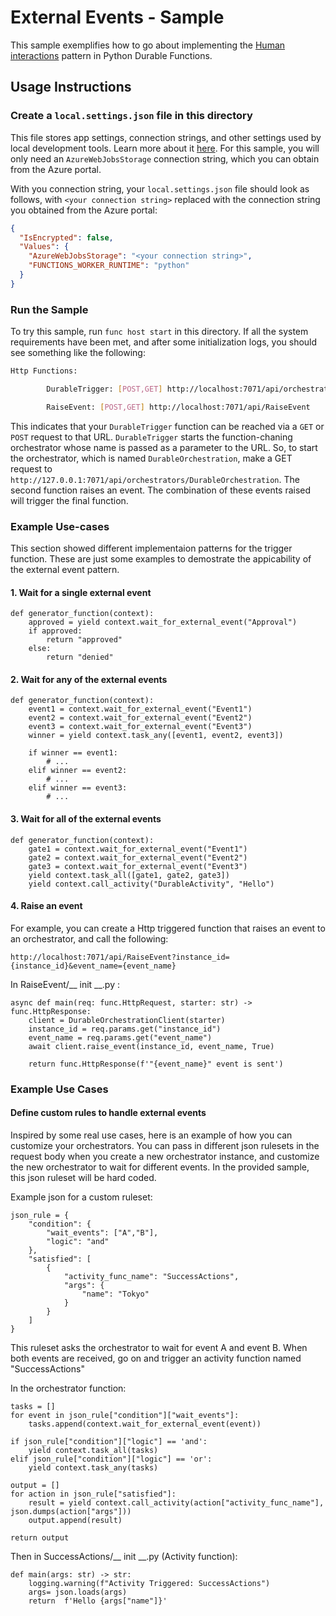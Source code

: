 # External Events - Sample
This sample exemplifies how to go about implementing the [Human interactions](https://docs.microsoft.com/en-us/azure/azure-functions/durable/durable-functions-overview?tabs=csharp#human) pattern in Python Durable Functions.

## Usage Instructions

### Create a `local.settings.json` file in this directory
This file stores app settings, connection strings, and other settings used by local development tools. Learn more about it [here](https://docs.microsoft.com/en-us/azure/azure-functions/functions-run-local?tabs=windows%2Ccsharp%2Cbash#local-settings-file).
For this sample, you will only need an `AzureWebJobsStorage` connection string, which you can obtain from the Azure portal.

With you connection string, your `local.settings.json` file should look as follows, with `<your connection string>` replaced with the connection string you obtained from the Azure portal:

```json
{
  "IsEncrypted": false,
  "Values": {
    "AzureWebJobsStorage": "<your connection string>",
    "FUNCTIONS_WORKER_RUNTIME": "python"
  }
}
```

### Run the Sample
To try this sample, run  `func host start` in this directory. If all the system requirements have been met, and
after some initialization logs, you should see something like the following:

```bash
Http Functions:

        DurableTrigger: [POST,GET] http://localhost:7071/api/orchestrators/{functionName}

        RaiseEvent: [POST,GET] http://localhost:7071/api/RaiseEvent


```

This indicates that your `DurableTrigger` function can be reached via a `GET` or `POST` request to that URL. `DurableTrigger` starts the function-chaning orchestrator whose name is passed as a parameter to the URL. So, to start the orchestrator, which is named `DurableOrchestration`, make a GET request to `http://127.0.0.1:7071/api/orchestrators/DurableOrchestration`.  The second function raises an event.  The combination of these events raised will trigger the final function.  

### Example Use-cases
This section showed different implementaion patterns for the trigger function.  These are just some examples to demostrate the appicability of the external event pattern.  

#### 1. Wait for a single external event
  
```
def generator_function(context):
	approved = yield context.wait_for_external_event("Approval")
	if approved:
		return "approved"
	else:
		return "denied"
```

#### 2. Wait for any of the external events

```
def generator_function(context):
	event1 = context.wait_for_external_event("Event1")
	event2 = context.wait_for_external_event("Event2")
	event3 = context.wait_for_external_event("Event3")
	winner = yield context.task_any([event1, event2, event3])
	
	if winner == event1:
		# ...
	elif winner == event2:
		# ...
	elif winner == event3:
		# ...
```


#### 3. Wait for all of the external events

```
def generator_function(context):
	gate1 = context.wait_for_external_event("Event1")
	gate2 = context.wait_for_external_event("Event2")
	gate3 = context.wait_for_external_event("Event3")
	yield context.task_all([gate1, gate2, gate3])
	yield context.call_activity("DurableActivity", "Hello")
```


#### 4. Raise an event

For example, you can create a Http triggered function that raises an event to an orchestrator, and call the following:
```
http://localhost:7071/api/RaiseEvent?instance_id={instance_id}&event_name={event_name}
```
In RaiseEvent/__ init __.py :
```
async def main(req: func.HttpRequest, starter: str) -> func.HttpResponse:
	client = DurableOrchestrationClient(starter)
	instance_id = req.params.get("instance_id")
	event_name = req.params.get("event_name")
	await client.raise_event(instance_id, event_name, True)

	return func.HttpResponse(f'"{event_name}" event is sent')
```

### Example Use Cases

#### Define custom rules to handle external events
  Inspired by some real use cases, here is an example of how you can customize your orchestrators. You can pass in different json rulesets in the request body when you create a new orchestrator instance, and customize the new orchestrator to wait for different events. In the provided sample, this json ruleset will be hard coded.


Example json for a custom ruleset:
```
json_rule = {
	"condition": {
		"wait_events": ["A","B"],
		"logic": "and"
	},
	"satisfied": [
		{
			"activity_func_name": "SuccessActions",
			"args": {
				"name": "Tokyo"
			}
		}
	]
}
```
This ruleset asks the orchestrator to wait for event A and event B. When both events are received, go on and trigger an activity function named "SuccessActions"


In the orchestrator function:
```
tasks = []
for event in json_rule["condition"]["wait_events"]:
	tasks.append(context.wait_for_external_event(event))
    
if json_rule["condition"]["logic"] == 'and':
	yield context.task_all(tasks)
elif json_rule["condition"]["logic"] == 'or': 
	yield context.task_any(tasks)

output = []
for action in json_rule["satisfied"]:
	result = yield context.call_activity(action["activity_func_name"], json.dumps(action["args"]))
	output.append(result)

return output
```

Then in SuccessActions/__ init __.py   (Activity function):
```
def main(args: str) -> str:
	logging.warning(f"Activity Triggered: SuccessActions")
	args= json.loads(args)
	return  f'Hello {args["name"]}'
```
